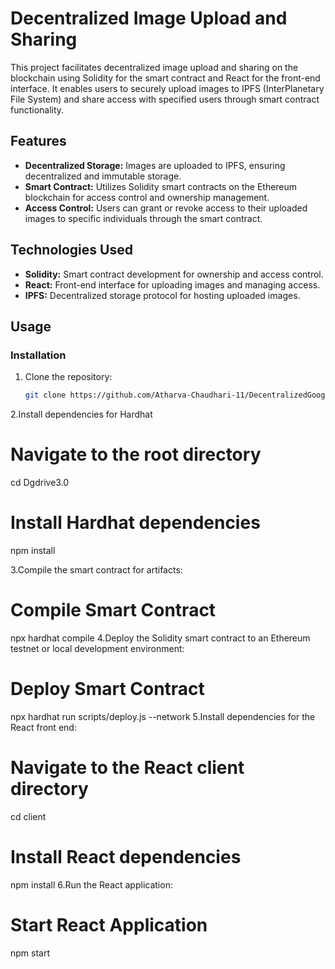 # Decentralized Image Upload and Sharing

This project facilitates decentralized image upload and sharing on the blockchain using Solidity for the smart contract and React for the front-end interface. It enables users to securely upload images to IPFS (InterPlanetary File System) and share access with specified users through smart contract functionality.

## Features

- **Decentralized Storage:** Images are uploaded to IPFS, ensuring decentralized and immutable storage.
- **Smart Contract:** Utilizes Solidity smart contracts on the Ethereum blockchain for access control and ownership management.
- **Access Control:** Users can grant or revoke access to their uploaded images to specific individuals through the smart contract.

## Technologies Used

- **Solidity:** Smart contract development for ownership and access control.
- **React:** Front-end interface for uploading images and managing access.
- **IPFS:** Decentralized storage protocol for hosting uploaded images.

## Usage

### Installation

1. Clone the repository:

   ```bash
   git clone https://github.com/Atharva-Chaudhari-11/DecentralizedGoogleDrive.git

2.Install dependencies for Hardhat   
# Navigate to the root directory
cd Dgdrive3.0
# Install Hardhat dependencies
npm install

3.Compile the smart contract for artifacts:
# Compile Smart Contract
npx hardhat compile
4.Deploy the Solidity smart contract to an Ethereum testnet or local development environment:
# Deploy Smart Contract
npx hardhat run scripts/deploy.js --network <network-name>
5.Install dependencies for the React front end:
# Navigate to the React client directory
cd client 
# Install React dependencies
npm install
6.Run the React application:
# Start React Application
npm start
